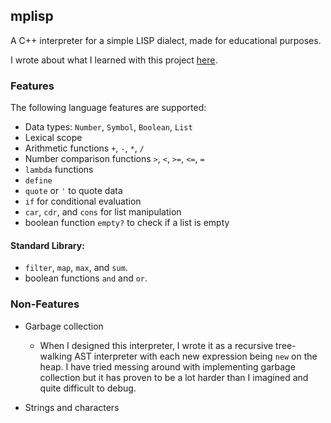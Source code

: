 ## mplisp

A C++ interpreter for a simple LISP dialect, made for educational purposes.

I wrote about what I learned with this project [here](https://mattbruv.github.io/mplisp/).

### Features

The following language features are supported:

- Data types: `Number`, `Symbol`, `Boolean`, `List`
- Lexical scope
- Arithmetic functions `+`, `-`, `*`, `/`
- Number comparison functions `>`, `<`, `>=`, `<=`, `=`
- `lambda` functions
- `define`
- `quote` or `'` to quote data
- `if` for conditional evaluation
- `car`, `cdr`, and `cons` for list manipulation
- boolean function `empty?` to check if a list is empty

#### Standard Library:

- `filter`, `map`, `max`, and `sum`.
- boolean functions `and` and `or`.

### Non-Features

- Garbage collection

  - When I designed this interpreter, I wrote it as a recursive tree-walking AST interpreter with each new expression being `new` on the heap.
    I have tried messing around with implementing garbage collection but it has proven to be a lot harder than I imagined and quite difficult to debug.

- Strings and characters
